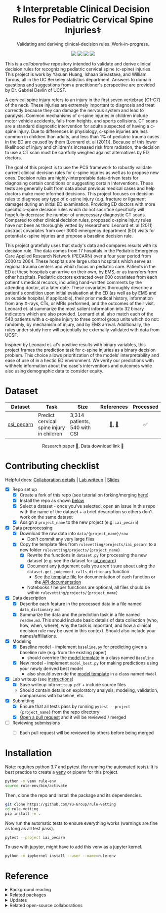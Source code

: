 <h1 align="center">⚕️ Interpretable Clinical Decision Rules for Pediatric Cervical Spine Injuries⚕️️</h1>
<p align="center"> Validating and deriving clinical-decision rules. Work-in-progress.
</p>

<p align="center">
  <img src="https://img.shields.io/badge/license-mit-blue.svg">
  <img src="https://img.shields.io/badge/python-3.7-blue">
  <a href="https://github.com/Yu-Group/rule-vetting/actions"><img src="https://github.com/Yu-Group/rule-vetting/workflows/tests/badge.svg"></a>
  <img src="https://img.shields.io/github/checks-status/Yu-Group/rule-vetting/master">
</p>  

This is a *collaborative* repository intended to validate and derive clinical decision rules for recognizing pediatric cervical spine (c-spine) injuries. This project is work by Yaxuan Huang, Ishaan Srivastava, and William Torous, all in the UC Berkeley statistics department. Answers to domain questions and suggestions from a practitioner's perspective are provided by Dr. Gabriel Devlin of UCSF.

A cervical spine injury refers to an injury in the first seven vertebrae (C1-C7) of the neck. These injuries are extremely important to diagnosis and treat correctly because they can damage the nervous system and lead to paralysis. Common mechanisms of c-spine injuries in children include motor vehicle accidents, falls from heights, and sports collisions. CT scans are a standard diagnostic intervention for adults suspected of having a c-spine injury. Due to differences in physiology, c-spine injuries are less common in children than adults, and less than $1 \%$ of pediatric trauma cases in the ED are caused by them (Leonard et. al (2011)). Because of this lower likelihood of injury and children's increased risk from radiation, the decision to use a CT scan must be carefully weighed against alternatives by ED doctors. 

The goal of this project is to use the PCS framework to robustly validate current clinical decision rules for c-spine injuries as well as to propose new ones. Decision rules are highly-interpretable data-driven tests for diagnosing certain conditions or suggesting certain interventions. These tests are generally built from data about previous medical cases and help doctors make more informed decisions. This project focuses on decision rules to diagnose any type of c-spine injury (e.g. fracture or ligament damage) during an initial ED examination. Providing ED doctors with more specific c-spine decision rules which do not sacrifice specificity will hopefully decrease the number of unnecessary diagnostic CT scans. Compared to other clinical decision rules, proposed c-spine injury rules have not been as thoroughly vetted by researchers. Leonard et. al (2011) abstract covariates from over 3000 emergency department (ED) visits for potential c-spine injuries and propose a baseline decision rule.

This project gratefully uses that study's data and compares results with its decision rule. The data comes from 17 hospitals in the Pediatric Emergency Care Applied Research Network (PECARN) over a four year period from 2000 to 2004. These hospitals are large urban hospitals which serve as regional trauma centers and which focus on pediatric care. Patients in the ED at these hospitals can arrive on their own, by EMS, or as transfers from other hospitals. Pediatric doctors extracted over 600 covariates from each patient's medical records, including hand-written comments by the attending doctor, at a later date. These covariates thoroughly describe a patient's condition upon initial evaluation at the ED (as well as by EMS and an outside hospital, if applicable), their prior medical history, information from any X-rays, CTs, or MRIs performed, and the outcomes of their visit. Leonard et. al summarize the most salient information into 32 binary indicators which are also provided. Leonard et al. also match each of the 540 patients with a c-spine injury to three control group units which do not: randomly, by mechanism of injury, and by EMS arrival. Additionally, the rules under study here will potentially be externally validated with data from UCSF.

Inspired by Leonard et. al's positive results with binary variables, this project frames the prediction task for c-spine injuries as a binary decision problem. This choice allows prioritization of the models' interpretability and ease of use of in a hectic ED environment. We verify our predictions with withheld information about the case's interventions and outcomes while also using demographic data to consider equity.

# Dataset

| Dataset |  Task                                                        | Size                            | References | Processed |
| ---------- | ----- | ----------------------------------------------------------- | :-------------------------------: | :--: |
|[csi_pecarn](rulevetting/projects/csi_pecarn)| Predict cervical spine injury in children | 3,314 patients, 540 with CSI | [📄](https://pecarn.org/studyDatasets/documents/Kuppermann_2009_The-Lancet_000.pdf), [🔗](https://pecarn.org/datasets/) |✅|


<p align="center">
    Research paper 📄, Data download link 🔗 
</br>
</p>

# Contributing checklist

Helpful docs: [Collaboration details](docs/collaborating_for_data_scientists.md) | [Lab writeup](docs/lab_writeup.md) | [Slides](https://rules.csinva.io/pres/index.html#/)

- [x] Repo set up
  - [x] Create a fork of this repo (see tutorial on forking/merging [here](https://jarv.is/notes/how-to-pull-request-fork-github/))
  - [x] Install the repo as shown [below](https://github.com/Yu-Group/rule-vetting#installation)
  - [x] Select a dataset - once you've selected, open an issue in this repo with the name of the dataset + a brief description so others don't work on the same dataset 	
  - [x] Assign a `project_name` to the new project (e.g. `iai_pecarn`) 	
- [x] Data preprocessing
  - [x] Download the raw data into `data/{project_name}/raw`
    - Don't commit any very large files
  - [x] Copy the template files from `rulevetting/projects/iai_pecarn` to a new folder `rulevetting/projects/{project_name}`
	- [x] Rewrite the functions in `dataset.py` for processing the new dataset (e.g. see the dataset for [iai_pecarn](rulevetting/projects/iai_pecarn/dataset.py))
    - [x] Document any judgement calls you aren't sure about using the `dataset.get_judgement_calls_dictionary` function
        - See [the template file](rulevetting/templates/dataset.py) for documentation of each function or the [API documentation](https://yu-group.github.io/rule-vetting/)
    - Notebooks / helper functions are optional, all files should be within `rulevetting/projects/{project_name}`
- [x] Data description
  - [x] Describe each feature in the processed data in a file named `data_dictionary.md`
  - [x] Summarize the data and the prediction task in a file named `readme.md`. This should include basic details of data collection (who, how, when, where), why the task is important, and how a clinical decision rule may be used in this context. Should also include your names/affiliations.
- [x] Modeling
  - [x] Baseline model - implement `baseline.py` for predicting given a baseline rule (e.g. from the existing paper)
    - should override the [model template](rulevetting/templates/model.py) in a class named `Baseline`
  - [x] New model - implement `model_best.py` for making predictions using your newly derived best model
    - also should override the [model template](rulevetting/templates/model.py) in a class named `Model`
- [x] Lab writeup (see [instructions](docs/lab_writeup.md))    
  - [x] Save writeup into `writeup.pdf` + include source files
  - Should contain details on exploratory analysis, modeling, validation, comparisons with baseline, etc.
- [x] Submitting
  - [x] Ensure that all tests pass by running `pytest --project {project_name}` from the repo directory
  - [x] [Open a pull request](https://jarv.is/notes/how-to-pull-request-fork-github/) and it will be reviewed / merged
- [ ] Reviewing submissions
  - [ ] Each pull request will be reviewed by others before being merged



# Installation

Note: requires python 3.7 and pytest (for running the automated tests). 
It is best practice to create a [venv](https://docs.python.org/3/tutorial/venv.html) or pipenv for this project.

```bash
python -m venv rule-env
source rule-env/bin/activate
```

Then, clone the repo and install the package and its dependencies.

```bash
git clone https://github.com/Yu-Group/rule-vetting
cd rule-vetting
pip install -e .
```

Now run the automatic tests to ensure everything works (warnings are fine as long as all test pass).

```bash
pytest --project iai_pecarn
```

To use with jupyter, might have to add this venv as a jupyter kernel.

```bash
python -m ipykernel install --user --name=rule-env
```
# Reference
<details>
<summary>Background reading</summary>
<ul>
  <li>Be familiar with the <a href="https://github.com/csinva/imodels">imodels</a>: package</li>
  <li>See the <a href="https://www.equator-network.org/reporting-guidelines/tripod-statement/">TRIPOD</a> statement on medical reporting</li>
  <li>See the <a href="https://www.pnas.org/content/117/8/3920">Veridical data science</a> paper</li>
</ul>
</details>

<details>
<summary>Related packages</summary>
<ul>
  <li><a href="https://github.com/csinva/imodels">imodels</a>: rule-based modeling</li>
  <li><a href="https://github.com/Yu-Group/veridical-flow">veridical-flow</a>: stability-based analysis</li>
  <li><a href="https://github.com/trevorstephens/gplearn/tree/ad57cb18caafdb02cca861aea712f1bf3ed5016e">gplearn</a>: symbolic regression/classification</li>
  <li><a href="https://github.com/dswah/pyGAM">pygam</a>: generative additive models</li>
  <li><a href="https://github.com/interpretml/interpret">interpretml</a>: boosting-based gam</li>
</ul>
</details>

<details>
<summary>Updates</summary>
<ul>
  <li>For updates, star the repo, <a href="https://github.com/csinva/csinva.github.io">see this related repo</a>, or follow <a href="https://twitter.com/csinva_">@csinva_</a></li>
  <li>Please make sure to give authors of original datasets appropriate credit!</li>
  <li>Contributing: pull requests <a href="https://github.com/csinva/imodels/blob/master/docs/contributing.md">very welcome</a>!</li>
</ul>
</details>

<details>
<summary>Related open-source collaborations</summary>
<ul>
  <li>The <a href="https://github.com/csinva/imodels">imodels package</a> maintains many of the rule-based models here</li>
  <li>Inspired by the <a href="https://github.com/csinva/imodels">BIG-bench</a> effort.</li>
  <li>See also <a href="https://github.com/GEM-benchmark/NL-Augmenter">NL-Augmenter</a> and <a href="https://github.com/allenai/natural-instructions-expansion">NLI-Expansion</a></li>
</ul>
</details>
